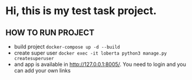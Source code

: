# Hi, this is my test task project.

## HOW TO RUN PROJECT

- build project `docker-compose up -d --build`
- create super user `docker exec -it loberta python3 manage.py createsuperuser`
- and app is available in http://127.0.0.1:8005/. You need to login and you can add your own links